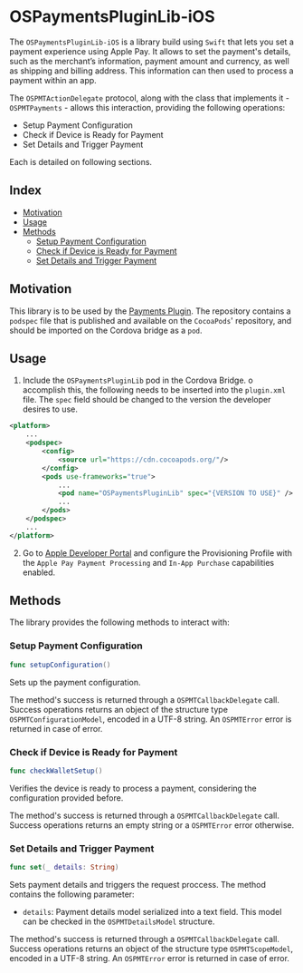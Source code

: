 # OSPaymentsPluginLib-iOS

The `OSPaymentsPluginLib-iOS` is a library build using `Swift` that lets you set a payment experience using Apple Pay. It allows to set the payment's details, such as the merchant’s information, payment amount and currency, as well as shipping and billing address. This information can then used to process a payment within an app.

The `OSPMTActionDelegate` protocol, along with the class that implements it - `OSPMTPayments` - allows this interaction, providing the following operations:
- Setup Payment Configuration
- Check if Device is Ready for Payment
- Set Details and Trigger Payment

Each is detailed on following sections.

## Index

- [Motivation](#motivation)
- [Usage](#usage)
- [Methods](#methods)
    - [Setup Payment Configuration](#setup-payment-configuration)
    - [Check if Device is Ready for Payment](#check-if-device-is-ready-for-payment)
    - [Set Details and Trigger Payment](#set-details-and-trigger-payment)

## Motivation

This library is to be used by the [Payments Plugin](https://github.com/OutSystems/cordova-outsystems-payments). The repository contains a `podspec` file that is published and available on the `CocoaPods`' repository, and should be imported on the Cordova bridge as a `pod`.

## Usage

1. Include the `OSPaymentsPluginLib` pod in the Cordova Bridge. o accomplish this, the following needs to be inserted into the `plugin.xml` file. The `spec` field should be changed to the version the developer desires to use.

```xml
<platform>
	...
	<podspec>
        <config>
            <source url="https://cdn.cocoapods.org/"/>
        </config>
        <pods use-frameworks="true">
        	...
            <pod name="OSPaymentsPluginLib" spec="{VERSION TO USE}" />
            ...
        </pods>
    </podspec>
	...
</platform>
```

2. Go to [Apple Developer Portal](https://developer.apple.com/) and configure the Provisioning Profile with the `Apple Pay Payment Processing` and `In-App Purchase` capabilities enabled.

## Methods

The library provides the following methods to interact with:

### Setup Payment Configuration

```swift
func setupConfiguration()
```

Sets up the payment configuration.

The method's success is returned through a `OSPMTCallbackDelegate` call. Success operations returns an object of the structure type `OSPMTConfigurationModel`, encoded in a UTF-8 string. An `OSPMTError` error is returned in case of error.

### Check if Device is Ready for Payment

```swift
func checkWalletSetup()
```

Verifies the device is ready to process a payment, considering the configuration provided before.

The method's success is returned through a `OSPMTCallbackDelegate` call. Success operations returns an empty string or a `OSPMTError` error otherwise.

### Set Details and Trigger Payment

```swift
func set(_ details: String)
```

Sets payment details and triggers the request proccess. The method contains the following parameter:
- `details`: Payment details model serialized into a text field. This model can be checked in the `OSPMTDetailsModel` structure.

The method's success is returned through a `OSPMTCallbackDelegate` call. Success operations returns an object of the structure type `OSPMTScopeModel`, encoded in a UTF-8 string. An `OSPMTError` error is returned in case of error.
